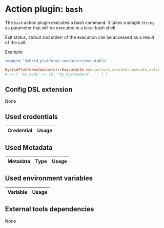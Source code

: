 # Action plugin: `bash`

The `bash` action plugin executes a bash command.
It takes a simple `String` as parameter that will be executed in a local bash shell.

Exit status, stdout and stderr of the execution can be accessed as a result of the call.

Example:
```ruby
require 'hybrid_platforms_conductor/executable'

HybridPlatformsConductor::Executable.new.actions_executor.execute_actions('my_node' => { bash: 'hostname' })
# => { 'my_node' => [0, "my_hostname\n", '' ] }
```

## Config DSL extension

None

## Used credentials

| Credential | Usage
| --- | --- |

## Used Metadata

| Metadata | Type | Usage
| --- | --- | --- |

## Used environment variables

| Variable | Usage
| --- | --- |

## External tools dependencies

None
